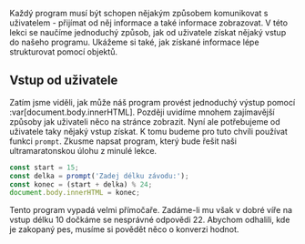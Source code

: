 Každý program musí být schopen nějakým způsobem komunikovat s uživatelem - přijímat od něj informace a také informace zobrazovat. V této lekci se naučíme jednoduchý způsob, jak od uživatele získat nějaký vstup do našeho programu. Ukážeme si také, jak získané informace lépe strukturovat pomocí objektů. 

## Vstup od uživatele

Zatím jsme viděli, jak může náš program provést jednoduchý výstup pomocí :var[document.body.innerHTML]. Později uvidíme mnohem zajímavější způsoby jak uživateli něco na stránce zobrazit. Nyní ale potřebujeme od uživatele taky nějaký vstup získat. K tomu budeme pro tuto chvíli používat funkci `prompt`. Zkusme napsat program, který bude řešit naši ultramaratonskou úlohu z minulé lekce.

```js
const start = 15;
const delka = prompt('Zadej délku závodu:');
const konec = (start + delka) % 24;
document.body.innerHTML = konec;
```

Tento program vypadá velmi přímočaře. Zadáme-li mu však v dobré víře na vstup délku 10 dočkáme se nesprávné odpovědi 22. Abychom odhalili, kde je zakopaný pes, musíme si povědět něco o konverzi hodnot.
